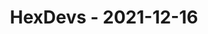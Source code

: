 ---
layout: post
title: HexDevs - 2021-12-16
datetime: '2021-12-16T14:00:00-08:00'
name: HexDevs
external_url: https://meetingplace.io/hexdevs/events/6337
online_event: true
year_month: 2021-12
---